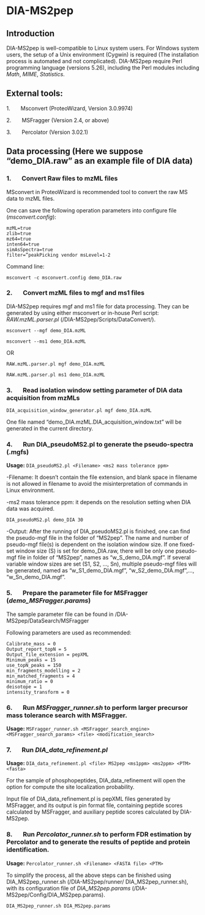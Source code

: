 # DIA-MS2pep

## Introduction
DIA-MS2pep is well-compatible to Linux system users. For Windows system users, the setup of a Unix environment (Cygwin) is required (The installation process is automated and not complicated). DIA-MS2pep require Perl programming language (versions 5.26), including the Perl modules including *Math*, *MIME*, *Statistics*. 

## External tools:
1.       Msconvert (ProteoWizard, Version 3.0.9974)

2.       MSFragger (Version 2.4, or above)

3.       Percolator (Version 3.02.1)

## Data processing (Here we suppose “demo_DIA.raw” as an example file of DIA data)
### 1.       Convert Raw files to mzML files
MSconvert in ProteoWizard is recommended tool to convert the raw MS data to mzML files.

One can save the following operation parameters into configure file (*msconvert.config*):
```
mzML=true
zlib=true
mz64=true
inten64=true
simAsSpectra=true
filter=”peakPicking vendor msLevel=1-2
```
Command line:

`msconvert -c msconvert.config demo_DIA.raw ` 

### 2.       Convert mzML files to mgf and ms1 files
DIA-MS2pep requires mgf and ms1 file for data processing. They can be generated by using either msconvert or in-house Perl script: *RAW.mzML.parser.pl* (/DIA-MS2pep/Scripts/DataConvert/).

`msconvert --mgf demo_DIA.mzML`

`msconvert --ms1 demo_DIA.mzML` 

OR

`RAW.mzML.parser.pl mgf demo_DIA.mzML` 

`RAW.mzML.parser.pl ms1 demo_DIA.mzML` 

### 3.       Read isolation window setting parameter of DIA data acquisition from mzMLs

`DIA_acquisition_window_generator.pl mgf demo_DIA.mzML`

One file named “demo_DIA.mzML.DIA_acquisition_window.txt” will be generated in the current directory.

### 4.       Run DIA_pseudoMS2.pl to generate the pseudo-spectra (.mgfs) 
**Usage:** `DIA_pseudoMS2.pl <Filename> <ms2 mass tolerance ppm> `

-Filename: It doesn’t contain the file extension, and blank space in filename is not allowed in filename to avoid the misinterpretation of commands in Linux environment.

-ms2 mass tolerance ppm: it depends on the resolution setting when DIA data was acquired.

`DIA_pseudoMS2.pl demo_DIA 30` 

-Output: After the running of DIA_pseudoMS2.pl is finished, one can find the pseudo-mgf file in the folder of “MS2pep”. The name and number of pseudo-mgf file(s) is dependent on the isolation window size. If one fixed-set window size (S) is set for demo_DIA.raw, there will be only one pseudo-mgf file in folder of “MS2pep”, names as “w_S_demo_DIA.mgf”. If several variable window sizes are set (S1, S2, …, Sn), multiple pseudo-mgf files will be generated, named as “w_S1_demo_DIA.mgf”, “w_S2_demo_DIA.mgf”,…, “w_Sn_demo_DIA.mgf”.

### 5.       Prepare the parameter file for MSFragger (*demo_MSFragger.params*)

The sample parameter file can be found in /DIA-MS2pep/DataSearch/MSFragger

Following parameters are used as recommended:

```
Calibrate_mass = 0
Output_report_topN = 5
Output_file_extension = pepXML
Minimum_peaks = 15
use_topN_peaks = 150
min_fragments_modelling = 2
min_matched_fragments = 4
minimum_ratio = 0
deisotope = 1
intensity_transform = 0
```

### 6.       Run *MSFragger_runner.sh* to perform larger precursor mass tolerance search with MSFragger.

**Usage:** `MSFragger_runner.sh <MSFragger_search_engine> <MSFragger_search_params> <file> <modification_search> `
  

### 7.       Run *DIA_data_refinement.pl*

**Usage:** `DIA_data_refinement.pl <file> MS2pep <ms1ppm> <ms2ppm> <PTM> <fasta>`

For the sample of phosphopeptides, DIA_data_refinement will open the option for compute the site localization probability. 

Input file of DIA_data_refinement.pl is pepXML files generated by MSFragger, and its output is pin format file, containing peptide scores calculated by MSFragger, and auxiliary peptide scores calculated by DIA-MS2pep.


### 8.       Run *Percolator_runner.sh* to perform FDR estimation by Percolator and to generate the results of peptide and protein identification. 

**Usage:** `Percolator_runner.sh <Filename> <FASTA file> <PTM> `
  
To simplify the process, all the above steps can be finished using DIA_MS2pep_runner.sh (/DIA-MS2pep/runner/ DIA_MS2pep_runner.sh), with its configuration file of *DIA_MS2pep.params* (/DIA-MS2pep/Config/DIA_MS2pep.params). 

`DIA_MS2pep_runner.sh DIA_MS2pep.params`
